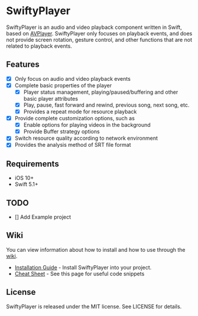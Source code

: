 # SwiftyPlayer

SwiftyPlayer is an audio and video playback component written in Swift, based on [AVPlayer](https://developer.apple.com/documentation/avfoundation/avplayer). SwiftyPlayer only focuses on playback events, and does not provide screen rotation, gesture control, and other functions that are not related to playback events.

## Features

- [x] Only focus on audio and video playback events
- [x] Complete basic properties of the player
    - [x] Player status management, playing/paused/buffering and other basic player attributes
    - [x] Play, pause, fast forward and rewind, previous song, next song, etc.
    - [x] Provides a repeat mode for resource playback
- [x] Provide complete customization options, such as
    - [x] Enable options for playing videos in the background
    - [x] Provide Buffer strategy options
- [x] Switch resource quality according to network environment
- [x] Provides the analysis method of SRT file format

## Requirements

 * iOS 10+
 * Swift 5.1+

## TODO

- [] Add Example project

## Wiki

You can view information about how to install and how to use through the [wiki](https://github.com/shiwei93/SwiftyPlayer/wiki).

 * [Installation Guide](https://github.com/shiwei93/SwiftyPlayer/wiki/Installation-Guide) - Install SwiftyPlayer into your project.
 * [Cheat Sheet](https://github.com/shiwei93/SwiftyPlayer/wiki/Cheat-Sheet) - See this page for useful code snippets

## License

SwiftyPlayer is released under the MIT license. See LICENSE for details.